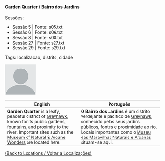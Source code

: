 
#### Garden Quarter / Bairro dos Jardins

Sessões:  
- Sessão 5 | Fonte: s05.txt  
- Sessão 6 | Fonte: s06.txt  
- Sessão 8 | Fonte: s08.txt  
- Sessão 27 | Fonte: s27.txt  
- Sessão 29 | Fonte: s29.txt  

Tags: localizacao, distrito, cidade

![Garden Quarter](docs/dm/locations/blank.png)

| English | Português |
|---------|-----------|
| **Garden Quarter** is a leafy, peaceful district of [Greyhawk](cidade_de_greyhawk.md), known for its public gardens, fountains, and proximity to the river. Important sites such as the [Museum of Natural & Arcane Wonders](museu_das_maravilhas.md) are located here. | **O Bairro dos Jardins** é um distrito verdejante e pacífico de [Greyhawk](cidade_de_greyhawk.md), conhecido pelos seus jardins públicos, fontes e proximidade ao rio. Locais importantes como o [Museu das Maravilhas Naturais e Arcanas](museu_das_maravilhas.md) situam-se aqui. |

[(Back to Locations / Voltar a Localizações)](localizacoes.md)



















